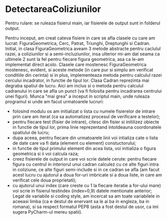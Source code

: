 # DetectareaColiziunilor
Pentru rulare: se ruleaza fisierul main, iar fisierele de output sunt in folderul output.

Pentru inceput, am creat cateva fisiere in care se afla clasele cu care am lucrat: FiguraGeometrica, Cerc, Patrat,
Triunghi, Dreptunghi si Cadran. Initial, in clasa FiguraGeometrica aveam 3 metode abstracte pentru caclulul razei,
a coliziunilor si a semi-incluziunilor, insa ulterior mi-am dat seama ca ultimele 2 sunt la fel pentru fiecare figura
geometrica, asa ca le-am implementat direct acolo. Clasele care mostenesc FiguraGeometrica mostenesc, evident, si aceste
metode (in care pur si simplu am verificat conditiile din cerinta) si in plus, implementeaza metoda pentru calculul
razei cercului incadrator, in functie de tipul lor.
Clasa Cadran reprezinta mai degraba spatiul de lucru. Aici am inclus si o metoda pentru calculul cadranului in care se
afla un punct (va fi folosita pentru incadrarea centrului unei figuri).
Munca "mai grea" a inceput in scriptul main, unde ruleaza programul si unde am facut urmatoarele lucruri:
- folosind modulu os am initializat o lista cu numele fisierelor de intrare prin care am iterat (ca sa 
automatizez procesul de verificare a testelor);
- pentru fiecare test (fisier de intrare), citesc din fisier si initilizez obiecte in functie de tipul lor, prima linie
reprezentand intotdeauna coordonatele spatiului de lucru;
- dupa aceea, pentru fiecare din urmatoarele linii voi intializa cate o lista de date care va fi data (element cu
element) constuctorului;
- in functie de tipul primului element din acea lista, voi initializa o figura geometrica si ii voi calcula raza;
- creez fisierele de output in care voi scrie datele cerute: pentru fiecare figura cu centrul in interiorul unui
cadran calculez cu ce alte figuri intra in coliziune, ce alte figuri semi-include si in ce cadran se afla (am facut
acest lucru cu ajutorul a doua for-uri imbricate si a doua liste, in care am verificat cele doua proprietati);
- cu ajutorul unui index (care creste cu 1 la fiecare iteratie a for-ului mare) voi scrie in fisierul testindex
(index=0,9) datele mentionate anterior;
Legat de variabile si coding style, am incercat sa am toate variabilele in aceeasi limba (ca e destul de enervant sa 
le ai ba in engleza, ba in romana), si sa respect formatul PEP8 (asta a fost destul de usor, ca imi sugera PyCharm-ul
mereu spatii).
